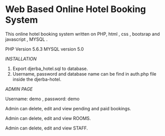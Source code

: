 Web Based Online Hotel Booking System
==============================

This online hotel booking system  written on PHP, html , css , bootsrap and javascript , MYSQL .

PHP Version 5.6.3
MYSQL version 5.0

*INSTALLATION*


1. Export djerba_hotel.sql to database.
2. Username, password and database name can be find in auth.php file inside the djerba-hotel.


*ADMIN PAGE*

Username: demo , password: demo

Admin can delete, edit and view pending and paid bookings.

Admin can delete, edit and view ROOMS.

Admin can delete, edit and view STAFF.


